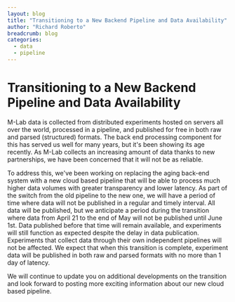 ```yaml
---
layout: blog
title: "Transitioning to a New Backend Pipeline and Data Availability"
author: "Richard Roberto"
breadcrumb: blog
categories:
  - data
  - pipeline
---
```


# Transitioning to a New Backend Pipeline and Data Availability

M-Lab data is collected from distributed experiments hosted on servers all over the world, processed in a pipeline, and published for free in both raw and parsed (structured) formats. The back end processing component for this has served us well for many years, but it's been showing its age recently. As M-Lab collects an increasing amount of data thanks to new partnerships, we have been concerned that it will not be as reliable.<!--more-->

To address this, we've been working on replacing the aging back-end system with a new cloud based pipeline that will be able to process much higher data volumes with greater transparency and lower latency. As part of the switch from the old pipeline to the new one, we will have a period of time where data will not be published in a regular and timely interval. All data will be published, but we anticipate a period during the transition where data from April 21 to the end of May will not be published until June 1st. Data published before that time will remain available, and experiments will still function as expected despite the delay in data publication. Experiments that collect data through their own independent pipelines will not be affected. We expect that when this transition is complete, experiment data will be published in both raw and parsed formats with no more than 1 day of latency.

We will continue to update you on additional developments on the transition and look forward to posting more exciting information about our new cloud based pipeline.
